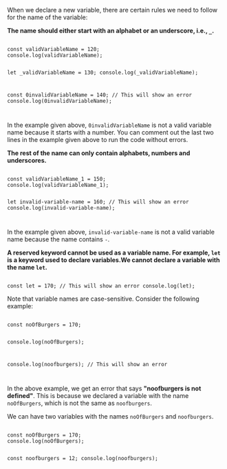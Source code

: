 When we declare a new variable,
there are certain rules
we need to follow for
the name of the variable:

**The name should either start with an alphabet or an underscore, i.e., `_`.**

<codeblock language="javascript" type="lesson">
<code>
const validVariableName = 120;
console.log(validVariableName);

let _validVariableName = 130;
console.log(_validVariableName);

const 0invalidVariableName = 140; // This will show an error
console.log(0invalidVariableName);

</code>
</codeblock>

In the example given above,
`0invalidVariableName`
is not a valid variable name
because it starts with a number.
You can comment out the last
two lines in the example given above
to run the code without errors.

**The rest of the name can only contain alphabets, numbers and underscores.**

<codeblock language="javascript" type="lesson">
<code>
const validVariableName_1 = 150;
console.log(validVariableName_1);

let invalid-variable-name = 160; // This will show an error
console.log(invalid-variable-name);

</code>
</codeblock>

In the example given above,
`invalid-variable-name`
is not a valid variable name
because the name contains `-`.

**A reserved keyword cannot be used as a variable name. For example, `let` is a keyword used to declare variables.We cannot declare a variable with the name `let`.**

<codeblock language="javascript" type="lesson">
<code>
const let = 170; // This will show an error console.log(let);
</code>
</codeblock>

Note that variable names are
case-sensitive.
Consider the following example:

<codeblock language="javascript" type="lesson">
<code>
const noOfBurgers = 170;

console.log(noOfBurgers);

console.log(noofburgers); // This will show an error

</code>
</codeblock>

In the above example,
we get an error that says
**"noofburgers is not defined"**.
This is because we declared a variable
with the name `noOfBurgers`,
which is not the same as `noofburgers`.

We can have two variables with the names
`noOfBurgers` and `noofburgers`.

<codeblock language="javascript" type="lesson">
<code>
const noOfBurgers = 170;
console.log(noOfBurgers);

const noofburgers = 12;
console.log(noofburgers);

</code>
</codeblock>

